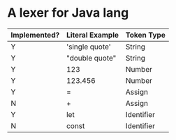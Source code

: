 # A lexer for Java lang

| Implemented? | Literal Example | Token Type |
|---------------|--------------------|---------------|
| Y           | 'single quote'     | String        |
| Y           | "double quote"     | String        |
| Y           | 123                | Number        |
| Y           | 123.456            | Number        |
| Y           | =                  | Assign        |
| N           | +                  | Assign        |
| Y           | let                | Identifier    |
| N           | const              | Identifier    |
